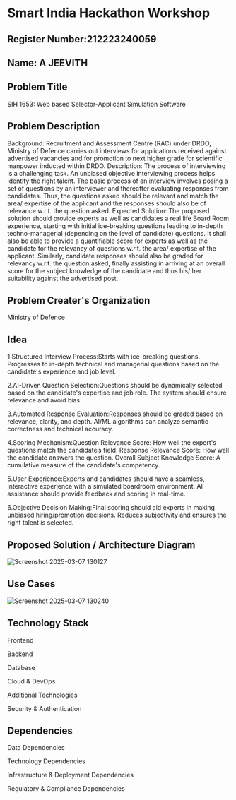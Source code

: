# Smart India Hackathon Workshop
## Register Number:212223240059
## Name: A JEEVITH
## Problem Title
SIH 1653: Web based Selector-Applicant Simulation Software
## Problem Description
Background: Recruitment and Assessment Centre (RAC) under DRDO, Ministry of Defence carries out interviews for applications received against advertised vacancies and for promotion to next higher grade for scientific manpower inducted within DRDO. Description: The process of interviewing is a challenging task. An unbiased objective interviewing process helps identify the right talent. The basic process of an interview involves posing a set of questions by an interviewer and thereafter evaluating responses from candidates. Thus, the questions asked should be relevant and match the area/ expertise of the applicant and the responses should also be of relevance w.r.t. the question asked. Expected Solution: The proposed solution should provide experts as well as candidates a real life Board Room experience, starting with initial ice-breaking questions leading to in-depth techno-managerial (depending on the level of candidate) questions. It shall also be able to provide a quantifiable score for experts as well as the candidate for the relevancy of questions w.r.t. the area/ expertise of the applicant. Similarly, candidate responses should also be graded for relevancy w.r.t. the question asked, finally assisting in arriving at an overall score for the subject knowledge of the candidate and thus his/ her suitability against the advertised post.

## Problem Creater's Organization
Ministry of Defence

## Idea
1.Structured Interview Process:Starts with ice-breaking questions. Progresses to in-depth technical and managerial questions based on the candidate's experience and job level.

2.AI-Driven Question Selection:Questions should be dynamically selected based on the candidate's expertise and job role. The system should ensure relevance and avoid bias.

3.Automated Response Evaluation:Responses should be graded based on relevance, clarity, and depth. AI/ML algorithms can analyze semantic correctness and technical accuracy.

4.Scoring Mechanism:Question Relevance Score: How well the expert's questions match the candidate’s field. Response Relevance Score: How well the candidate answers the question. Overall Subject Knowledge Score: A cumulative measure of the candidate's competency.

5.User Experience:Experts and candidates should have a seamless, interactive experience with a simulated boardroom environment. AI assistance should provide feedback and scoring in real-time.

6.Objective Decision Making:Final scoring should aid experts in making unbiased hiring/promotion decisions. Reduces subjectivity and ensures the right talent is selected.

## Proposed Solution / Architecture Diagram
![Screenshot 2025-03-07 130127](https://github.com/user-attachments/assets/df7a07a0-8801-4a07-9299-03aa52e0c1b3)


## Use Cases
![Screenshot 2025-03-07 130240](https://github.com/user-attachments/assets/cb53770c-43c2-4f06-b3e2-2882a112e2a3)

## Technology Stack
Frontend

Backend

Database

Cloud & DevOps

Additional Technologies

Security & Authentication

## Dependencies
Data Dependencies

Technology Dependencies

Infrastructure & Deployment Dependencies

Regulatory & Compliance Dependencies
